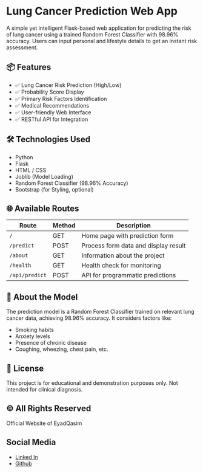 # Lung Cancer Prediction Web App
A simple yet intelligent Flask-based web application for predicting the risk of lung cancer using a trained Random Forest Classifier with 98.96% accuracy. Users can input personal and lifestyle details to get an instant risk assessment.

## 📦 Features
- ✅ Lung Cancer Risk Prediction (High/Low)
- ✅ Probability Score Display
- ✅ Primary Risk Factors Identification
- ✅ Medical Recommendations
- ✅ User-friendly Web Interface
- ✅ RESTful API for Integration

## 🛠️ Technologies Used
- Python
- Flask
- HTML / CSS
- Joblib (Model Loading)
- Random Forest Classifier (98.96% Accuracy)
- Bootstrap (for Styling, optional)

## 🌐 Available Routes

| Route          | Method | Description                          |
| -------------- | ------ | ------------------------------------ |
| `/`            | GET    | Home page with prediction form       |
| `/predict`     | POST   | Process form data and display result |
| `/about`       | GET    | Information about the project        |
| `/health`      | GET    | Health check for monitoring          |
| `/api/predict` | POST   | API for programmatic predictions     |

## 🧠 About the Model
The prediction model is a Random Forest Classifier trained on relevant lung cancer data, achieving 98.96% accuracy. It considers factors like:
- Smoking habits
- Anxiety levels
- Presence of chronic disease
- Coughing, wheezing, chest pain, etc.

## 📄  License
This project is for educational and demonstration purposes only. Not intended for clinical diagnosis.

## © All Rights Reserved
Official Website of EyadQasim


## Social Media
- [Linked In](https://www.linkedin.com/in/eyad-qasim-2a96b624b/)
- [Github](https://github.com/eyad6789)


